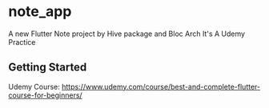 # note_app

A new Flutter Note project by Hive package and Bloc Arch
It's A Udemy Practice

## Getting Started

Udemy Course: https://www.udemy.com/course/best-and-complete-flutter-course-for-beginners/